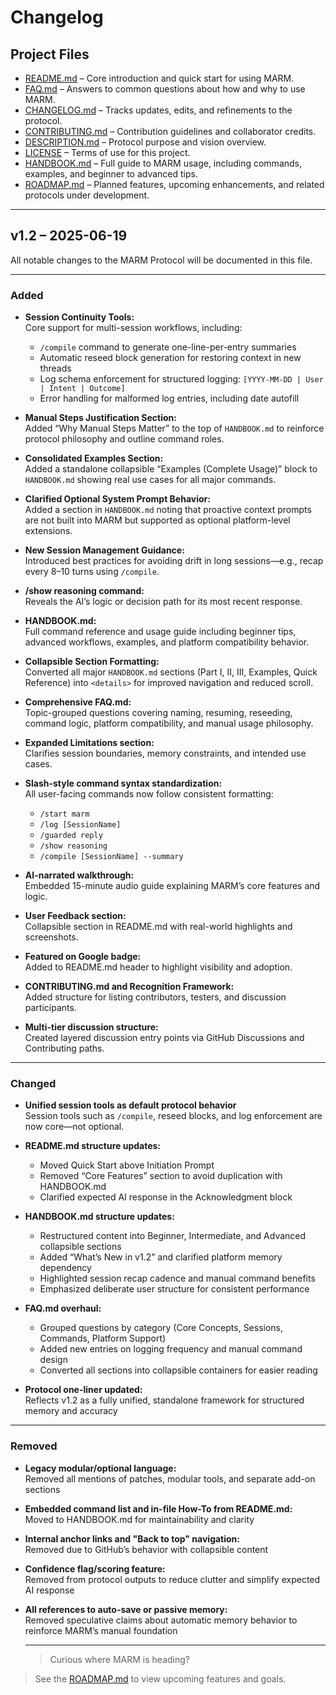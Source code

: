 # Changelog

## Project Files

- [README.md](README.md) – Core introduction and quick start for using MARM.  
- [FAQ.md](FAQ.md) – Answers to common questions about how and why to use MARM.  
- [CHANGELOG.md](CHANGELOG.md) – Tracks updates, edits, and refinements to the protocol.  
- [CONTRIBUTING.md](CONTRIBUTING.md) – Contribution guidelines and collaborator credits.  
- [DESCRIPTION.md](DESCRIPTION.md) – Protocol purpose and vision overview.  
- [LICENSE](LICENSE) – Terms of use for this project.
- [HANDBOOK.md](HANDBOOK.md) – Full guide to MARM usage, including commands, examples, and beginner to advanced tips.
- [ROADMAP.md](ROADMAP.md) – Planned features, upcoming enhancements, and related protocols under development.

---

## v1.2 – 2025-06-19
All notable changes to the MARM Protocol will be documented in this file.

---

### Added
- **Session Continuity Tools:**  
  Core support for multi-session workflows, including:
  - `/compile` command to generate one-line-per-entry summaries  
  - Automatic reseed block generation for restoring context in new threads  
  - Log schema enforcement for structured logging: `[YYYY-MM-DD | User | Intent | Outcome]`  
  - Error handling for malformed log entries, including date autofill

- **Manual Steps Justification Section:**  
  Added “Why Manual Steps Matter” to the top of `HANDBOOK.md` to reinforce protocol philosophy and outline command roles.

- **Consolidated Examples Section:**  
  Added a standalone collapsible “Examples (Complete Usage)” block to `HANDBOOK.md` showing real use cases for all major commands.

- **Clarified Optional System Prompt Behavior:**  
  Added a section in `HANDBOOK.md` noting that proactive context prompts are not built into MARM but supported as optional platform-level extensions.

- **New Session Management Guidance:**  
  Introduced best practices for avoiding drift in long sessions—e.g., recap every 8–10 turns using `/compile`.

- **/show reasoning command:**  
  Reveals the AI’s logic or decision path for its most recent response.

- **HANDBOOK.md:**  
  Full command reference and usage guide including beginner tips, advanced workflows, examples, and platform compatibility behavior.

- **Collapsible Section Formatting:**  
  Converted all major `HANDBOOK.md` sections (Part I, II, III, Examples, Quick Reference) into `<details>` for improved navigation and reduced scroll.

- **Comprehensive FAQ.md:**  
  Topic-grouped questions covering naming, resuming, reseeding, command logic, platform compatibility, and manual usage philosophy.

- **Expanded Limitations section:**  
  Clarifies session boundaries, memory constraints, and intended use cases.

- **Slash-style command syntax standardization:**  
  All user-facing commands now follow consistent formatting:
  - `/start marm`  
  - `/log [SessionName]`  
  - `/guarded reply`  
  - `/show reasoning`  
  - `/compile [SessionName] --summary`

- **AI-narrated walkthrough:**  
  Embedded 15-minute audio guide explaining MARM’s core features and logic.

- **User Feedback section:**  
  Collapsible section in README.md with real-world highlights and screenshots.

- **Featured on Google badge:**  
  Added to README.md header to highlight visibility and adoption.

- **CONTRIBUTING.md and Recognition Framework:**  
  Added structure for listing contributors, testers, and discussion participants.

- **Multi-tier discussion structure:**  
  Created layered discussion entry points via GitHub Discussions and Contributing paths.

---

### Changed
- **Unified session tools as default protocol behavior**  
  Session tools such as `/compile`, reseed blocks, and log enforcement are now core—not optional.

- **README.md structure updates:**  
  - Moved Quick Start above Initiation Prompt  
  - Removed “Core Features” section to avoid duplication with HANDBOOK.md  
  - Clarified expected AI response in the Acknowledgment block

- **HANDBOOK.md structure updates:**  
  - Restructured content into Beginner, Intermediate, and Advanced collapsible sections  
  - Added “What’s New in v1.2” and clarified platform memory dependency  
  - Highlighted session recap cadence and manual command benefits  
  - Emphasized deliberate user structure for consistent performance

- **FAQ.md overhaul:**  
  - Grouped questions by category (Core Concepts, Sessions, Commands, Platform Support)  
  - Added new entries on logging frequency and manual command design  
  - Converted all sections into collapsible containers for easier reading

- **Protocol one-liner updated:**  
  Reflects v1.2 as a fully unified, standalone framework for structured memory and accuracy

---

### Removed
- **Legacy modular/optional language:**  
  Removed all mentions of patches, modular tools, and separate add-on sections

- **Embedded command list and in-file How-To from README.md:**  
  Moved to HANDBOOK.md for maintainability and clarity

- **Internal anchor links and "Back to top" navigation:**  
  Removed due to GitHub’s behavior with collapsible content

- **Confidence flag/scoring feature:**  
  Removed from protocol outputs to reduce clutter and simplify expected AI response

- **All references to auto-save or passive memory:**  
  Removed speculative claims about automatic memory behavior to reinforce MARM’s manual foundation

  ---

  > Curious where MARM is heading?  
> See the [ROADMAP.md](ROADMAP.md) to view upcoming features and goals.

